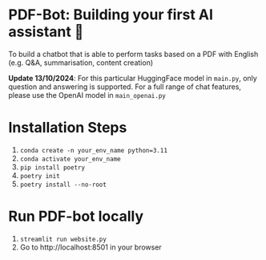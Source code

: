 # PDF-Bot: Building your first AI assistant 🤖

To build a chatbot that is able to perform tasks based on a PDF with English (e.g. Q&A, summarisation, content creation) 

**Update 13/10/2024**: For this particular HuggingFace model in `main.py`, only question and answering is supported. For a full range of chat features, please use the OpenAI model in `main_openai.py`

# Installation Steps
1. `conda create -n your_env_name python=3.11`
1. `conda activate your_env_name`
1. `pip install poetry`
1. `poetry init`
1. `poetry install --no-root`

# Run PDF-bot locally
1. `streamlit run website.py`
1. Go to http://localhost:8501 in your browser
